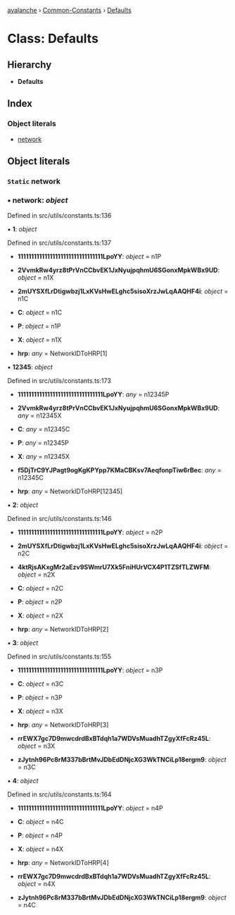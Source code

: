 [avalanche](../README.md) › [Common-Constants](../modules/common_constants.md) › [Defaults](common_constants.defaults.md)

# Class: Defaults

## Hierarchy

* **Defaults**

## Index

### Object literals

* [network](common_constants.defaults.md#static-network)

## Object literals

### `Static` network

### ▪ **network**: *object*

Defined in src/utils/constants.ts:136

▪ **1**: *object*

Defined in src/utils/constants.ts:137

* **11111111111111111111111111111111LpoYY**: *object* = n1P

* **2VvmkRw4yrz8tPrVnCCbvEK1JxNyujpqhmU6SGonxMpkWBx9UD**: *object* = n1X

* **2mUYSXfLrDtigwbzj1LxKVsHwELghc5sisoXrzJwLqAAQHF4i**: *object* = n1C

* **C**: *object* = n1C

* **P**: *object* = n1P

* **X**: *object* = n1X

* **hrp**: *any* = NetworkIDToHRP[1]

▪ **12345**: *object*

Defined in src/utils/constants.ts:173

* **11111111111111111111111111111111LpoYY**: *any* = n12345P

* **2VvmkRw4yrz8tPrVnCCbvEK1JxNyujpqhmU6SGonxMpkWBx9UD**: *any* = n12345X

* **C**: *any* = n12345C

* **P**: *any* = n12345P

* **X**: *any* = n12345X

* **f5DjTrC9YJPagt9ogKgKPYpp7KMaCBKsv7AeqfonpTiw6rBec**: *any* = n12345C

* **hrp**: *any* = NetworkIDToHRP[12345]

▪ **2**: *object*

Defined in src/utils/constants.ts:146

* **11111111111111111111111111111111LpoYY**: *object* = n2P

* **2mUYSXfLrDtigwbzj1LxKVsHwELghc5sisoXrzJwLqAAQHF4i**: *object* = n2C

* **4ktRjsAKxgMr2aEzv9SWmrU7Xk5FniHUrVCX4P1TZSfTLZWFM**: *object* = n2X

* **C**: *object* = n2C

* **P**: *object* = n2P

* **X**: *object* = n2X

* **hrp**: *any* = NetworkIDToHRP[2]

▪ **3**: *object*

Defined in src/utils/constants.ts:155

* **11111111111111111111111111111111LpoYY**: *object* = n3P

* **C**: *object* = n3C

* **P**: *object* = n3P

* **X**: *object* = n3X

* **hrp**: *any* = NetworkIDToHRP[3]

* **rrEWX7gc7D9mwcdrdBxBTdqh1a7WDVsMuadhTZgyXfFcRz45L**: *object* = n3X

* **zJytnh96Pc8rM337bBrtMvJDbEdDNjcXG3WkTNCiLp18ergm9**: *object* = n3C

▪ **4**: *object*

Defined in src/utils/constants.ts:164

* **11111111111111111111111111111111LpoYY**: *object* = n4P

* **C**: *object* = n4C

* **P**: *object* = n4P

* **X**: *object* = n4X

* **hrp**: *any* = NetworkIDToHRP[4]

* **rrEWX7gc7D9mwcdrdBxBTdqh1a7WDVsMuadhTZgyXfFcRz45L**: *object* = n4X

* **zJytnh96Pc8rM337bBrtMvJDbEdDNjcXG3WkTNCiLp18ergm9**: *object* = n4C

